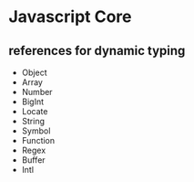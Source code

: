 # Javascript Core
## references for dynamic typing

- Object
- Array
- Number
- BigInt
- Locate
- String
- Symbol
- Function
- Regex
- Buffer
- Intl
